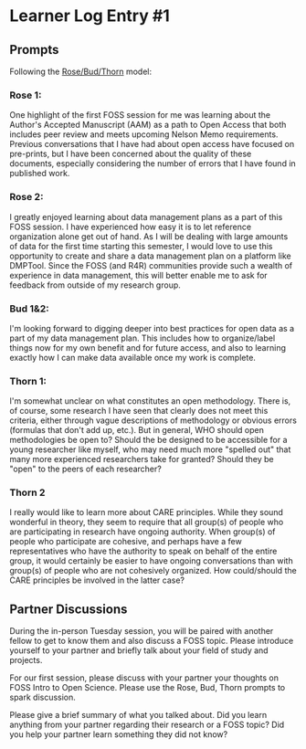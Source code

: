 # Learner Log Entry #1 

## Prompts
Following the [Rose/Bud/Thorn](https://www.panoramaed.com/blog/rose-bud-thorn-activity-and-worksheet#:~:text=%22Rose%2C%20Bud%2C%20Thorn%22%20is%20a%20mindful%20design%2D,day%2C%20week%2C%20or%20month.) model:

### Rose 1:
One highlight of the first FOSS session for me was learning about the Author's Accepted Manuscript (AAM) as a path to Open Access that both includes peer review and meets upcoming Nelson Memo requirements. Previous conversations that I have had about open access have focused on pre-prints, but I have been concerned about the quality of these documents, especially considering the number of errors that I have found in published work. 

### Rose 2: 
I greatly enjoyed learning about data management plans as a part of this FOSS session. I have experienced how easy it is to let reference organization alone get out of hand. As I will be dealing with large amounts of data for the first time starting this semester, I would love to use this opportunity to create and share a data management plan on a platform like DMPTool. Since the FOSS (and R4R) communities provide such a wealth of experience in data management, this will better enable me to ask for feedback from outside of my research group.

### Bud 1&2: 
I'm looking forward to digging deeper into best practices for open data as a part of my data management plan. This includes how to organize/label things now for my own benefit and for future access, and also to learning exactly how I can make data available once my work is complete.

### Thorn 1: 
I'm somewhat unclear on what constitutes an open methodology. There is, of course, some research I have seen that clearly does not meet this criteria, either through vague descriptions of methodology or obvious errors (formulas that don't add up, etc.). But in general, WHO should open methodologies be open to? Should the be designed to be accessible for a young researcher like myself, who may need much more "spelled out" that many more experienced researchers take for granted? Should they be "open" to the peers of each researcher?

### Thorn 2
I really would like to learn more about CARE principles. While they sound wonderful in theory, they seem to require that all group(s) of people who are participating in research have ongoing authority. When group(s) of people who participate are cohesive, and perhaps have a few representatives who have the authority to speak on behalf of the entire group, it would certainly be easier to have ongoing conversations than with group(s) of people who are not cohesively organized. How could/should the CARE principles be involved in the latter case?

## Partner Discussions

During the in-person Tuesday session, you will be paired with another fellow to get to know them and also discuss a FOSS topic. Please introduce yourself to your partner and briefly talk about your field of study and projects. 

For our first session, please discuss with your partner your thoughts on FOSS Intro to Open Science. Please use the Rose, Bud, Thorn prompts to spark discussion. 

Please give a brief summary of what you talked about. Did you learn anything from your partner regarding their research or a FOSS topic? Did you help your partner learn something they did not know? 
